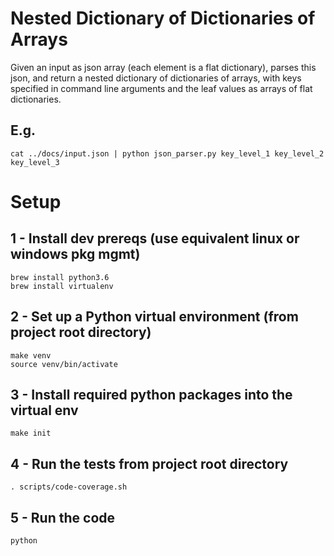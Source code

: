 Nested Dictionary of Dictionaries of Arrays
=======================

Given an input as json array (each element is a flat dictionary), parses this json, and return a nested dictionary of dictionaries of arrays, with keys specified in command line arguments and the leaf values as arrays of flat dictionaries.

E.g. 
----
    cat ../docs/input.json | python json_parser.py key_level_1 key_level_2 key_level_3

# Setup

1 - Install dev prereqs (use equivalent linux or windows pkg mgmt)
----

    brew install python3.6
    brew install virtualenv


2 - Set up a Python virtual environment (from project root directory)
----

    make venv
    source venv/bin/activate


3 - Install required python packages into the virtual env
----
    make init


4 - Run the tests from project root directory
----
    . scripts/code-coverage.sh


5 - Run the code
----
    python 
